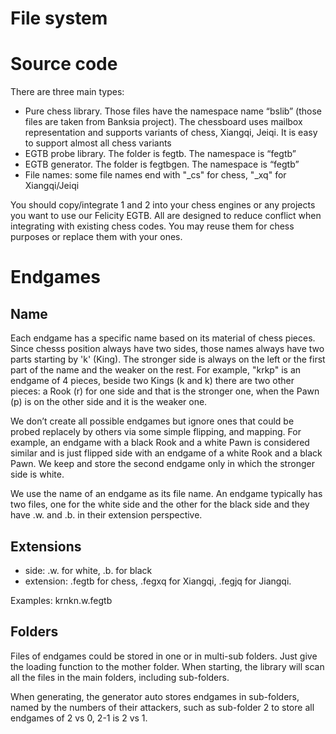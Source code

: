 # File system


Source code
===========
There are three main types:
- Pure chess library. Those files have the namespace name “bslib” (those files are taken from Banksia project). The chessboard uses mailbox representation and supports variants of chess, Xiangqi, Jeiqi. It is easy to support almost all chess variants
- EGTB probe library. The folder is fegtb. The namespace is “fegtb”
- EGTB generator. The folder is fegtbgen. The namespace is “fegtb”
- File names: some file names end with "_cs" for chess, "_xq" for Xiangqi/Jeiqi

You should copy/integrate 1 and 2 into your chess engines or any projects you want to use our Felicity EGTB. All are designed to reduce conflict when integrating with existing chess codes. You may reuse them for chess purposes or replace them with your ones.


Endgames
========

Name
----
Each endgame has a specific name based on its material of chess pieces. Since chesss position always have two sides, those names always have two parts starting by 'k' (King). The stronger side is always on the left or the first part of the name and the weaker on the rest. For example, "krkp" is an endgame of 4 pieces, beside two Kings (k and k) there are two other pieces: a Rook (r) for one side and that is the stronger one, when the Pawn (p) is on the other side and it is the weaker one. 

We don’t create all possible endgames but ignore ones that could be probed replacely by others via some simple flipping, and mapping. For example, an endgame with a black Rook and a white Pawn is considered similar and is just flipped side with an endgame of a white Rook and a black Pawn. We keep and store the second endgame only in which the stronger side is white.

We use the name of an endgame as its file name. An endgame typically has two files, one for the white side and the other for the black side and they have .w. and .b. in their extension perspective.


Extensions
----------
- side: .w. for white, .b. for black
- extension: .fegtb for chess, .fegxq for Xiangqi, .fegjq for Jiangqi.

Examples: krnkn.w.fegtb

Folders
-------
Files of endgames could be stored in one or in multi-sub folders. Just give the loading function to the mother folder. When starting, the library will scan all the files in the main folders, including sub-folders.

When generating, the generator auto stores endgames in sub-folders, named by the numbers of their attackers, such as sub-folder 2 to store all endgames of 2 vs 0, 2-1 is 2 vs 1.


